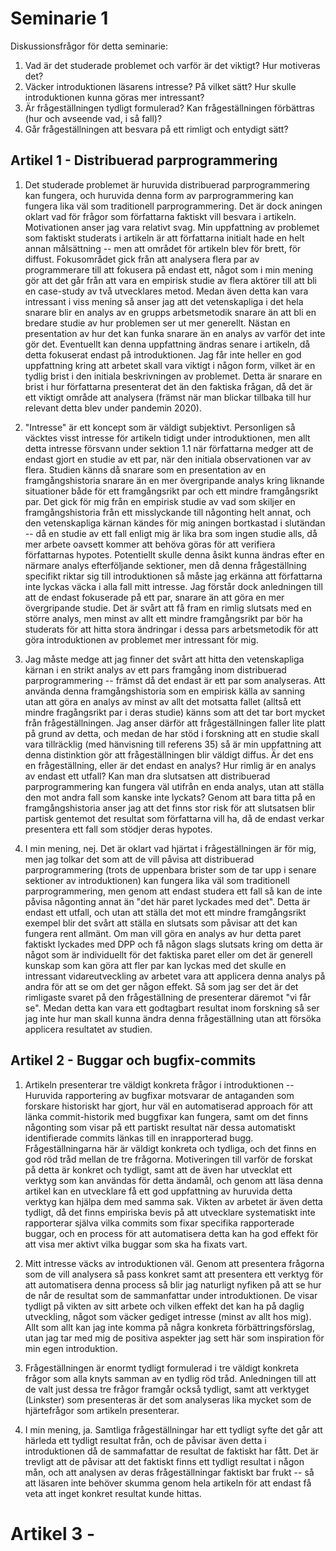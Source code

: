 # Seminarie 1

Diskussionsfrågor för detta seminarie:

1. Vad är det studerade problemet och varför är det viktigt? Hur motiveras det?
2. Väcker introduktionen läsarens intresse? På vilket sätt? Hur skulle
   introduktionen kunna göras mer intressant?
3. Är frågeställningen tydligt formulerad? Kan frågeställningen förbättras (hur
   och avseende vad, i så fall)?
4. Går frågeställningen att besvara på ett rimligt och entydigt sätt?

## Artikel 1 - Distribuerad parprogrammering

1. Det studerade problemet är huruvida distribuerad parprogrammering kan
   fungera, och huruvida denna form av parprogrammering kan fungera lika väl som
   traditionell parprogrammering. Det är dock aningen oklart vad för frågor som
   författarna faktiskt vill besvara i artikeln. Motivationen anser jag vara
   relativt svag. Min uppfattning av problemet som faktiskt studerats i artikeln
   är att författarna initialt hade en helt annan målsättning -- men att området
   för artikeln blev för brett, för diffust. Fokusområdet gick från att
   analysera flera par av programmerare till att fokusera på endast ett, något
   som i min mening gör att det går från att vara en empirisk studie av flera
   aktörer till att bli en case-study av två utvecklares metod. Medan även detta
   kan vara intressant i viss mening så anser jag att det vetenskapliga i det
   hela snarare blir en analys av en grupps arbetsmetodik snarare än att bli en
   bredare studie av hur problemen ser ut mer generellt. Nästan en presentation
   av hur det kan funka snarare än en analys av varför det inte gör det.
   Eventuellt kan denna uppfattning ändras senare i artikeln, då detta fokuserat
   endast på introduktionen. Jag får inte heller en god uppfattning kring att
   arbetet skall vara viktigt i någon form, vilket är en tydlig brist i den
   initiala beskrivningen av problemet. Detta är snarare en brist i hur
   författarna presenterat det än den faktiska frågan, då det är ett viktigt
   område att analysera (främst när man blickar tillbaka till hur relevant detta
   blev under pandemin 2020).

2. "Intresse" är ett koncept som är väldigt subjektivt. Personligen så väcktes
   visst intresse för artikeln tidigt under introduktionen, men allt detta
   intresse försvann under sektion 1.1 när författarna medger att de endast
   gjort en studie av ett par, när den initiala observationen var av flera.
   Studien känns då snarare som en presentation av en framgångshistoria snarare
   än en mer övergripande analys kring liknande situationer både för ett
   framgångsrikt par och ett mindre framgångsrikt par. Det gick för mig från en
   empirisk studie av vad som skiljer en framgångshistoria från ett misslyckande
   till någonting helt annat, och den vetenskapliga kärnan kändes för mig
   aningen bortkastad i slutändan -- då en studie av ett fall enligt mig är lika
   bra som ingen studie alls, då mer arbete oavsett kommer att behöva göras för
   att verifiera författarnas hypotes. Potentiellt skulle denna åsikt kunna
   ändras efter en närmare analys efterföljande sektioner, men då denna
   frågeställning specifikt riktar sig till introduktionen så måste jag erkänna
   att författarna inte lyckas väcka i alla fall mitt intresse. Jag förstår dock
   anledningen till att de endast fokuserade på ett par, snarare än att göra en
   mer övergripande studie. Det är svårt att få fram en rimlig slutsats med en
   större analys, men minst av allt ett mindre framgångsrikt par bör ha
   studerats för att hitta stora ändringar i dessa pars arbetsmetodik för att
   göra introduktionen av problemet mer intressant för mig.

3. Jag måste medge att jag finner det svårt att hitta den vetenskapliga kärnan i
   en strikt analys av ett pars framgång inom distribuerad parprogrammering --
   främst då det endast är ett par som analyseras. Att använda denna
   framgångshistoria som en empirisk källa av sanning utan att göra en analys av
   minst av allt det motsatta fallet (alltså ett mindre fragångsrikt par i deras
   studie) känns som att det tar bort mycket från frågeställningen. Jag anser
   därför att frågeställningen faller lite platt på grund av detta, och medan de
   har stöd i forskning att en studie skall vara tillräcklig (med hänvisning
   till referens 35) så är min uppfattning att denna distinktion gör att
   frågeställningen blir väldigt diffus. Är det ens en frågeställning, eller är
   det endast en analys? Hur rimlig är en analys av endast ett utfall? Kan man
   dra slutsatsen att distribuerad parprogrammering kan fungera väl utifrån en
   enda analys, utan att ställa den mot andra fall som kanske inte lyckats?
   Genom att bara titta på en framgångshistoria anser jag att det finns stor
   risk för att slutsatsen blir partisk gentemot det resultat som författarna
   vill ha, då de endast verkar presentera ett fall som stödjer deras hypotes.

4. I min mening, nej. Det är oklart vad hjärtat i frågeställningen är för mig,
   men jag tolkar det som att de vill påvisa att distribuerad parprogrammering
   (trots de uppenbara brister som de tar upp i senare sektioner av
   introduktionen) kan fungera lika väl som traditionell parprogrammering, men
   genom att endast studera ett fall så kan de inte påvisa någonting annat än
   "det här paret lyckades med det". Detta är endast ett utfall, och utan att
   ställa det mot ett mindre framgångsrikt exempel blir det svårt att ställa en
   slutsats som påvisar att det kan fungera rent allmänt. Om man vill göra en
   analys av hur detta paret faktiskt lyckades med DPP och få någon slags
   slutsats kring om detta är något som är individuellt för det faktiska paret
   eller om det är generell kunskap som kan göra att fler par kan lyckas med det
   skulle en intressant vidareutveckling av arbetet vara att applicera denna
   analys på andra för att se om det ger någon effekt. Så som jag ser det är det
   rimligaste svaret på den frågeställning de presenterar däremot "vi får se".
   Medan detta kan vara ett godtagbart resultat inom forskning så ser jag inte
   hur man skall kunna ändra denna frågeställning utan att försöka applicera
   resultatet av studien.

## Artikel 2 - Buggar och bugfix-commits

1. Artikeln presenterar tre väldigt konkreta frågor i introduktionen -- Huruvida
   rapportering av bugfixar motsvarar de antaganden som forskare historiskt har
   gjort, hur väl en automatiserad approach för att länka commit-historik med
   buggfixar kan fungera, samt om det finns någonting som visar på ett partiskt
   resultat när dessa automatiskt identifierade commits länkas till en
   inrapporterad bugg. Frågeställningarna här är väldigt konkreta och tydliga,
   och det finns en god röd tråd mellan de tre frågorna. Motiveringen till
   varför de forskat på detta är konkret och tydligt, samt att de även har
   utvecklat ett verktyg som kan användas för detta ändamål, och genom att läsa
   denna artikel kan en utvecklare få ett god uppfattning av huruvida detta
   verktyg kan hjälpa dem med samma sak. Vikten av arbetet är även detta
   tydligt, då det finns empiriska bevis på att utvecklare systematiskt inte
   rapporterar själva vilka commits som fixar specifika rapporterade buggar, och
   en process för att automatisera detta kan ha god effekt för att visa mer
   aktivt vilka buggar som ska ha fixats vart.

2. Mitt intresse väcks av introduktionen väl. Genom att presentera frågorna som
   de vill analysera så pass konkret samt att presentera ett verktyg för att
   automatisera denna process så blir jag naturligt nyfiken på att se hur de når
   de resultat som de sammanfattar under introduktionen. De visar tydligt på
   vikten av sitt arbete och vilken effekt det kan ha på daglig utveckling,
   något som väcker gediget intresse (minst av allt hos mig). Allt som allt kan
   jag inte komma på några konkreta förbättringsförslag, utan jag tar med mig de
   positiva aspekter jag sett här som inspiration för min egen introduktion.

3. Frågeställningen är enormt tydligt formulerad i tre väldigt konkreta frågor
   som alla knyts samman av en tydlig röd tråd. Anledningen till att de valt
   just dessa tre frågor framgår också tydligt, samt att verktyget (Linkster)
   som presenteras är det som analyseras lika mycket som de hjärtefrågor som
   artikeln presenterar.

4. I min mening, ja. Samtliga frågeställningar har ett tydligt syfte det går att
   härleda ett tydligt resultat från, och de påvisar även detta i introduktionen
   då de sammafattar de resultat de faktiskt har fått. Det är trevligt att de
   påvisar att det faktiskt finns ett tydligt resultat i någon mån, och att
   analysen av deras frågeställningar faktiskt bar frukt -- så att läsaren inte
   behöver skumma genom hela artikeln för att endast få veta att inget konkret
   resultat kunde hittas.

# Artikel 3 -
